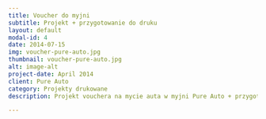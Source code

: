 ```yaml
---
title: Voucher do myjni 
subtitle: Projekt + przygotowanie do druku
layout: default
modal-id: 4
date: 2014-07-15
img: voucher-pure-auto.jpg
thumbnail: voucher-pure-auto.jpg
alt: image-alt
project-date: April 2014
client: Pure Auto
category: Projekty drukowane
description: Projekt vouchera na mycie auta w myjni Pure Auto + przygotowanie pliku do druku.

---
```


